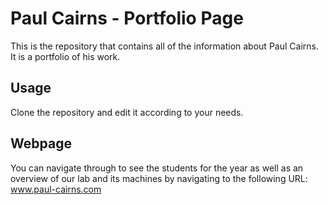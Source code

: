 # Paul Cairns - Portfolio Page

This is the repository that contains all of the information about Paul Cairns. It is a portfolio of his work.

## Usage

Clone the repository and edit it according to your needs.

## Webpage

You can navigate through to see the students for the year as well as an overview of our lab and its machines by navigating to the following URL: www.paul-cairns.com
